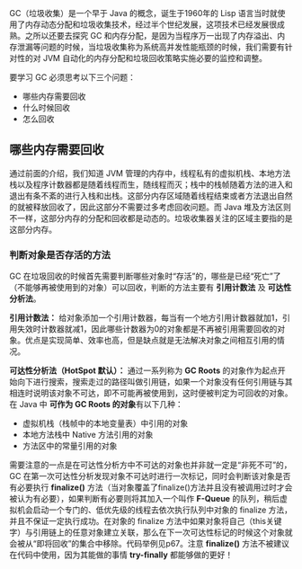 GC（垃圾收集）是一个早于 Java 的概念，诞生于1960年的 Lisp 语言当时就使用了内存动态分配和垃圾收集技术，经过半个世纪发展，这项技术已经发展很成熟。之所以还要去探究 GC 和内存分配，是因为当程序万一出现了内存溢出、内存泄漏等问题的时候，当垃圾收集称为系统高并发性能瓶颈的时候，我们需要有针对性的对 JVM 自动化的内存分配和垃圾回收策略实施必要的监控和调整。



要学习 GC 必须思考以下三个问题：

- 哪些内存需要回收
- 什么时候回收
- 怎么回收



## 哪些内存需要回收

通过前面的介绍，我们知道 JVM 管理的内存中，线程私有的虚拟机栈、本地方法栈以及程序计数器都是随着线程而生，随线程而灭；栈中的栈帧随着方法的进入和退出有条不紊的进行入栈和出栈。这部分内存区域随着线程结束或者方法退出自然的就被释放回收了，因此这部分不需要过多考虑回收问题。而 Java 堆及方法区则不一样，这部分内存的分配和回收都是动态的。垃圾收集器关注的区域主要指的是这部分内存。

### 判断对象是否存活的方法

GC  在垃圾回收的时候首先需要判断哪些对象时“存活”的，哪些是已经“死亡”了（不能够再被使用到的对象）可以回收，判断的方法主要有 **引用计数法** 及 **可达性分析法**。

**引用计数法：** 给对象添加一个引用计数器，每当有一个地方引用计数器就加1，引用失效时计数器就减1，因此哪些计数器为0的对象都是不再被引用需要回收的对象。优点是实现简单、效率也高，但是缺点就是无法解决对象之间相互引用的情况。

**可达性分析法（HotSpot 默认）：** 通过一系列称为 **GC Roots** 的对象作为起点开始向下进行搜索，搜索走过的路径叫做引用链，如果一个对象没有任何引用链与其相连时说明该对象不可达，即不可能再被使用到，这时便被判定为可回收的对象。在 Java 中 **可作为 GC Roots 的对象**有以下几种：

- 虚拟机栈（栈帧中的本地变量表）中引用的对象
- 本地方法栈中 Native 方法引用的对象
- 方法区中的常量引用的对象

需要注意的一点是在可达性分析方中不可达的对象也并非就一定是“非死不可”的，GC 在第一次可达性分析发现对象不可达时进行一次标记，同时会判断该对象是否有必要执行 **finalize()** 方法（当对象覆盖了finalize()方法并且没有被调用过时才会被认为有必要），如果判断有必要则将其加入一个叫作 **F-Queue** 的队列，稍后虚拟机会启动一个专门的、低优先级的线程去依次执行队列中对象的 finalize 方法，并且不保证一定执行成功。在对象的 finalize 方法中如果对象将自己（this关键字）与引用链上的任意对象建立关联，那么在下一次可达性标记的时候这个对象就会被从“即将回收”的集合中移除。代码举例见p67。注意 **finalize()** 方法不被建议在代码中使用，因为其能做的事情 **try-finally** 都能够做的更好！

